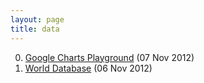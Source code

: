 ```yaml
---
layout: page
title: data
---
```


0. [Google Charts Playground](/bookmark/2012/11/07/google-charts-playground.html) (07 Nov 2012) 
1. [World Database](/bookmark/2012/11/06/world-db.html) (06 Nov 2012) 
